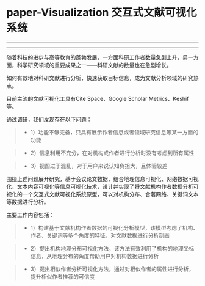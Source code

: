 #  paper-Visualization 交互式文献可视化系统

------
------

随着科技的进步与高等教育的蓬勃发展，一方面科研工作者数量急剧上升，另一方面，科学研究领域的重要成果之一——科研文献的数量也在急剧增长。

如何有效地对科研文献进行分析，快速获取目标信息，成为文献分析领域的研究热点。


目前主流的文献可视化工具有Cite Space、Google Scholar Metrics、Keshif等。

通过调研，我们发现存在以下问题：

> * 1）功能不够完备，只具有展示作者信息或者领域研究信息等某一方面的功能

> * 2）信息利用不充分，在对机构或作者进行分析时没有考虑到所有属性

> * 3）视图过于混乱，对于用户来说认知负担大，且体验较差


围绕上述问题展开研究，基于会议论文数据，结合地理信息可视化、网络数据可视化、文本内容可视化等信息可视化技术，设计并实现了将文献机构作者数据分析可视化的一个交互式文献可视化系统原型，可以对机构分布、合著网络、关键词文本等数据进行分析。





主要工作内容包括：

> * 1）构建基于文献机构作者数据的可视化分析模型，该模型考虑了机构、作者、关键词等多个角度的特征，对文献数据进行分析刻画

> * 2）提出机构地理分布可视化方法，该方法有效利用了机构的地理坐标信息，从地理分布的角度帮助用户对机构数据进行分析

> * 3）提出相似作者分析可视化方法，通过对相似作者的属性进行分析，提升相似作者推荐的可信度
